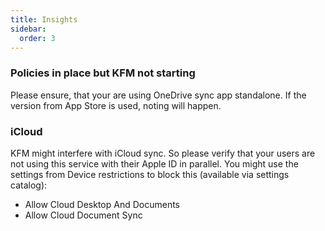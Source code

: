 ```yaml
---
title: Insights
sidebar:
  order: 3
---
```


### Policies in place but KFM not starting
Please ensure, that your are using OneDrive sync app standalone. If the version from App Store is used, noting will happen.

### iCloud
KFM might interfere with iCloud sync. So please verify that your users are not using this service with their Apple ID in parallel.
You might use the settings from Device restrictions to block this (available via settings catalog):
- Allow Cloud Desktop And Documents
- Allow Cloud Document Sync